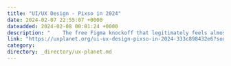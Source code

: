 ```yaml
---
title: "UI/UX Design - Pixso in 2024"
date: 2024-02-07 22:55:07 +0000
dateadded: 2024-02-08 00:01:24 +0000
description: "    The free Figma knockoff that legitimately feels almost too good to be true.  Continue reading on UX Planet »  "
link: "https://uxplanet.org/ui-ux-design-pixso-in-2024-333c898432e6?source=rss----819cc2aaeee0---4"
category:
directory: _directory/ux-planet.md
---
```

